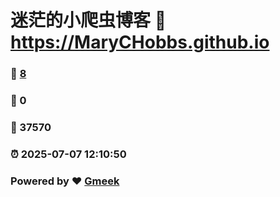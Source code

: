 # 迷茫的小爬虫博客 :link: https://MaryCHobbs.github.io 
### :page_facing_up: [8](https://MaryCHobbs.github.io/tag.html) 
### :speech_balloon: 0 
### :hibiscus: 37570 
### :alarm_clock: 2025-07-07 12:10:50 
### Powered by :heart: [Gmeek](https://github.com/Meekdai/Gmeek)

